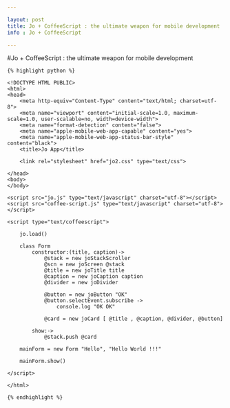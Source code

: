 ```yaml
---

layout: post
title: Jo + CoffeeScript : the ultimate weapon for mobile development
info : Jo + CoffeeScript

---
```


#Jo + CoffeeScript : the ultimate weapon for mobile development



    {% highlight python %}

    <!DOCTYPE HTML PUBLIC>
    <html>
    <head>
        <meta http-equiv="Content-Type" content="text/html; charset=utf-8">
        <meta name="viewport" content="initial-scale=1.0, maximum-scale=1.0, user-scalable=no, width=device-width">
        <meta name="format-detection" content="false">
        <meta name="apple-mobile-web-app-capable" content="yes">
        <meta name="apple-mobile-web-app-status-bar-style" content="black">
        <title>Jo App</title>

        <link rel="stylesheet" href="jo2.css" type="text/css">

    </head>
    <body>
    </body>

    <script src="jo.js" type="text/javascript" charset="utf-8"></script>
    <script src="coffee-script.js" type="text/javascript" charset="utf-8"></script>

    <script type="text/coffeescript">

        jo.load()

        class Form
            constructor:(title, caption)->
                @stack = new joStackScroller
                @scn = new joScreen @stack
                @title = new joTitle title
                @caption = new joCaption caption
                @divider = new joDivider

                @button = new joButton "OK"
                @button.selectEvent.subscribe ->
                    console.log "OK OK"

                @card = new joCard [ @title , @caption, @divider, @button]

            show:->
                @stack.push @card

        mainForm = new Form "Hello", "Hello World !!!"

        mainForm.show()

    </script>

    </html>

    {% endhighlight %}



